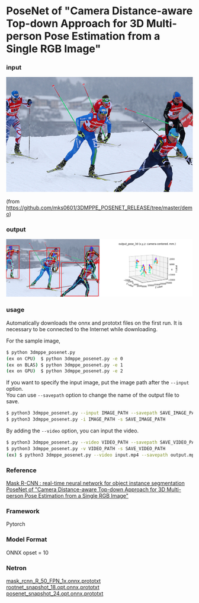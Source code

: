# PoseNet of "Camera Distance-aware Top-down Approach for 3D Multi-person Pose Estimation from a Single RGB Image"

### input
![input image](input.jpg)

(from https://github.com/mks0601/3DMPPE_POSENET_RELEASE/tree/master/demo)

### output
![output_image](output.png)

### usage
Automatically downloads the onnx and prototxt files on the first run.
It is necessary to be connected to the Internet while downloading.

For the sample image,
``` bash
$ python 3dmppe_posenet.py
(ex on CPU)  $ python 3dmppe_posenet.py -e 0
(ex on BLAS) $ python 3dmppe_posenet.py -e 1
(ex on GPU)  $ python 3dmppe_posenet.py -e 2
```

If you want to specify the input image, put the image path after the `--input` option.  
You can use `--savepath` option to change the name of the output file to save.
```bash
$ python3 3dmppe_posenet.py --input IMAGE_PATH --savepath SAVE_IMAGE_PATH
$ python3 3dmppe_posenet.py -i IMAGE_PATH -s SAVE_IMAGE_PATH
```

By adding the `--video` option, you can input the video.
```bash
$ python3 3dmppe_posenet.py --video VIDEO_PATH --savepath SAVE_VIDEO_PATH
$ python3 3dmppe_posenet.py -v VIDEO_PATH -s SAVE_VIDEO_PATH
(ex) $ python3 3dmppe_posenet.py --video input.mp4 --savepath output.mp4
```

### Reference

[Mask R-CNN : real-time neural network for object instance segmentation](https://github.com/onnx/models/tree/master/vision/object_detection_segmentation/mask-rcnn)
[PoseNet of "Camera Distance-aware Top-down Approach for 3D Multi-person Pose Estimation from a Single RGB Image"](https://github.com/mks0601/3DMPPE_POSENET_RELEASE)


### Framework
Pytorch

### Model Format
ONNX opset = 10


### Netron

[mask_rcnn_R_50_FPN_1x.onnx.prototxt](https://netron.app/?url=https://storage.googleapis.com/ailia-models/mask_rcnn/mask_rcnn_R_50_FPN_1x.onnx.prototxt)
[rootnet_snapshot_18.opt.onnx.prototxt](https://netron.app/?url=https://storage.googleapis.com/ailia-models/3dmppe_posenet/rootnet_snapshot_18.opt.onnx.prototxt)
[posenet_snapshot_24.opt.onnx.prototxt](https://netron.app/?url=https://storage.googleapis.com/ailia-models/3dmppe_posenet/posenet_snapshot_24.opt.onnx.prototxt)
